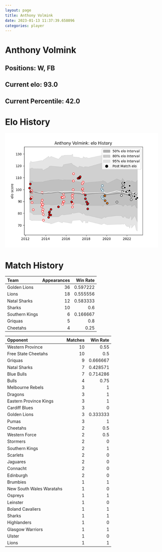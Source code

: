 ```yaml
---  
layout: page  
title: Anthony Volmink  
date: 2023-01-13 11:37:39.658096  
categories: player  
---
```

# Anthony Volmink

## Positions: W, FB

## Current elo: 93.0

## Current Percentile: 42.0

# Elo History


![elo history](history_AnthonyVolmink.png)
# Match History


| Team           |   Appearances |   Win Rate |
|:---------------|--------------:|-----------:|
| Golden Lions   |            36 |   0.597222 |
| Lions          |            18 |   0.555556 |
| Natal Sharks   |            12 |   0.583333 |
| Sharks         |            10 |   0.6      |
| Southern Kings |             6 |   0.166667 |
| Griquas        |             5 |   0.8      |
| Cheetahs       |             4 |   0.25     |

| Opponent                 |   Matches |   Win Rate |
|:-------------------------|----------:|-----------:|
| Western Province         |        10 |   0.55     |
| Free State Cheetahs      |        10 |   0.5      |
| Griquas                  |         9 |   0.666667 |
| Natal Sharks             |         7 |   0.428571 |
| Blue Bulls               |         7 |   0.714286 |
| Bulls                    |         4 |   0.75     |
| Melbourne Rebels         |         3 |   1        |
| Dragons                  |         3 |   1        |
| Eastern Province Kings   |         3 |   1        |
| Cardiff Blues            |         3 |   0        |
| Golden Lions             |         3 |   0.333333 |
| Pumas                    |         3 |   1        |
| Cheetahs                 |         2 |   0.5      |
| Western Force            |         2 |   0.5      |
| Stormers                 |         2 |   0        |
| Southern Kings           |         2 |   1        |
| Scarlets                 |         2 |   0        |
| Jaguares                 |         2 |   0        |
| Connacht                 |         2 |   0        |
| Edinburgh                |         2 |   0        |
| Brumbies                 |         1 |   1        |
| New South Wales Waratahs |         1 |   0        |
| Ospreys                  |         1 |   1        |
| Leinster                 |         1 |   0        |
| Boland Cavaliers         |         1 |   1        |
| Sharks                   |         1 |   1        |
| Highlanders              |         1 |   0        |
| Glasgow Warriors         |         1 |   1        |
| Ulster                   |         1 |   0        |
| Lions                    |         1 |   1        |